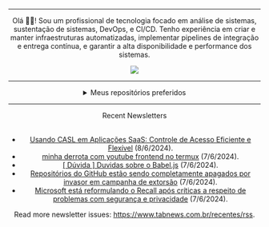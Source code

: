 <div align="center">
<hr>
<p>Olá 👋🏾! Sou um profissional de tecnologia focado em análise de sistemas, sustentação de sistemas, DevOps, e CI/CD. Tenho experiência em criar e manter infraestruturas automatizadas, implementar pipelines de integração e entrega contínua, e garantir a alta disponibilidade e performance dos sistemas.</p>
  <img src="https://media.giphy.com/media/yAGIvCiwPJn5C/giphy.gif">
<hr>
  <details>
  <summary>Meus repositórios preferidos</summary>
  <br />
  Alguns dos meus melhores repositórios:
  <br />
<br />
  <ul><li><a href=https://github.com/RxJSVini/aluratube target="_blank" rel="noopener noreferrer">RxJSVini/aluratube</a> (<b>0</b> ✨ and <b>0</b> 🍴): Aluratube - Desenvolvido durante a imersão React da Alura no final de 2022</li><li><a href=https://github.com/RxJSVini/nlw-ia target="_blank" rel="noopener noreferrer">RxJSVini/nlw-ia</a> (<b>0</b> ✨ and <b>0</b> 🍴): Projeto desenvolvido durante a NLW IA - Usando a API da OPENAI</li>
<li>More coming soon :).</li>
</ul>
  </details>
  <hr/>
    <summary>Recent Newsletters</summary>
  <br />
  <ul>
    <li><a href=https://www.tabnews.com.br/IamThiagoIT/usando-casl-em-aplicacoes-saas-controle-de-acesso-eficiente-e-flexivel target="_blank" rel="noopener noreferrer">Usando CASL em Aplicações SaaS: Controle de Acesso Eficiente e Flexível</a> (8/6/2024).</li><li><a href=https://www.tabnews.com.br/hagaka/minha-derrota-com-youtube-frontend-no-termux target="_blank" rel="noopener noreferrer">minha derrota com youtube frontend no termux</a> (7/6/2024).</li><li><a href=https://www.tabnews.com.br/AraujoFrontEndDeveloper/duvida-duvidas-sobre-o-babel-js target="_blank" rel="noopener noreferrer">[ Dúvida ] Duvidas sobre o Babel.js</a> (7/6/2024).</li><li><a href=https://www.tabnews.com.br/NewsletterOficial/repositorios-do-github-estao-sendo-completamente-apagados-por-invasor-em-campanha-de-extorsao target="_blank" rel="noopener noreferrer">Repositórios do GitHub estão sendo completamente apagados por invasor em campanha de extorsão</a> (7/6/2024).</li><li><a href=https://www.tabnews.com.br/NewsletterOficial/microsoft-esta-reformulando-o-recall-apos-criticas-a-respeito-de-problemas-com-seguranca-e-privacidade target="_blank" rel="noopener noreferrer">Microsoft está reformulando o Recall após críticas a respeito de problemas com segurança e privacidade</a> (7/6/2024).</li>
  </ul>
<p>Read more newsletter issues: <a href="https://www.tabnews.com.br/recentes/rss">https://www.tabnews.com.br/recentes/rss</a>.</p>
  </details>
